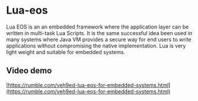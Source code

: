 # Lua-eos
Lua EOS is an an embedded framework where the application layer can be written in multi-task Lua Scripts. 
It is the same successful idea been used in many systems where Java VM provides a secure way for end users to
write applications without compromising the native implementation. Lua is very light weight and suitable for
embedded systems.

## Video demo

[https://rumble.com/veh9ed-lua-eos-for-embedded-systems.html](https://rumble.com/veh9ed-lua-eos-for-embedded-systems.html)

